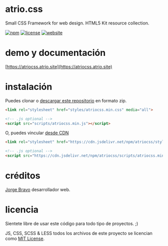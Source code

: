 atrio.css
====
Small CSS Framework for web design. HTML5 Kit resource collection.

[![npm](https://img.shields.io/npm/v/mini.css.svg)](https://www.npmjs.com/package/atriocss)
[![license](https://img.shields.io/badge/license-MIT-yellow.svg)](https://github.com/webestudio/atriocss/blob/master/LICENSE)
[![website](https://img.shields.io/badge/website-online-green.svg)](https://atriocss.atrio.site)

demo y documentación
===
[https://atriocss.atrio.site](https://atriocss.atrio.site)


instalación
====
Puedes clonar o [descargar este repositorio](https://github.com/webestudio/atriocss/archive/master.zip) en formato zip.
```html
<link rel="stylesheet" href="styles/atriocss.min.css" media="all">

<!-- .js optional -->
<script src="scripts/atriocss.min.js"></script>
```

O, puedes vincular [desde CDN](https://cdn.jsdelivr.net/npm/atriocss/styles/atriocss.min.css)
```html
<link rel="stylesheet" href="https://cdn.jsdelivr.net/npm/atriocss/styles/atriocss.min.css" media="all">

<!-- .js optional -->
<script src="https://cdn.jsdelivr.net/npm/atriocss/scripts/atriocss.min.js"></script>
```


créditos
===
[Jorge Bravo](https://twitter.com/webestudio) desarrollador web.


licencia
====
Sientete libre de usar este código para todo tipo de proyectos. ;)

JS, CSS, SCSS & LESS todos los archivos de este proyecto se licencian como [MIT License](/LICENSE.md).
